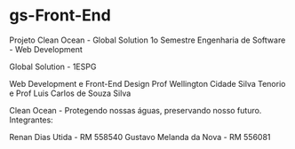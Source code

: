 # gs-Front-End
Projeto Clean Ocean - Global Solution 1o Semestre Engenharia de Software - Web Development 

Global Solution - 1ESPG

Web Development e Front-End Design 
Prof Wellington Cidade Silva Tenorio e Prof Luis Carlos de Souza Silva

Clean Ocean - Protegendo nossas águas, preservando nosso futuro.
Integrantes:

Renan Dias Utida - RM 558540
Gustavo Melanda da Nova - RM 556081

